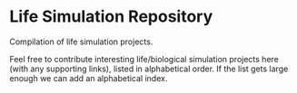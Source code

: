 # Life Simulation Repository
Compilation of life simulation projects.

Feel free to contribute interesting life/biological simulation projects here (with any supporting links), listed in alphabetical order. If the list gets large enough we can add an alphabetical index.
